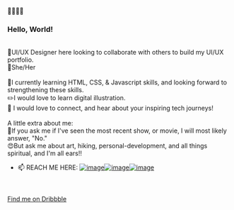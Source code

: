 :wave::wave::wave::wave:<h3>Hello, World!</h3>

<br>👀UI/UX Designer here looking to collaborate with others to build my UI/UX portfolio.
<br>:raising_hand:She/Her
<br>
<br>🌱I currently learning HTML, CSS, & Javascript skills, and looking forward to strengthening these skills.
<br>:pencil2:I would love to learn digital illustration.
<br>:yellow_heart: I would love to connect, and hear about your inspiring tech journeys!
<br>
<br>A little extra about me:
<br>:no_entry_sign:If you ask me if I've seen the most recent show, or movie, I will most likely answer, "No."
<br>:heart_eyes:But ask me about art, hiking, personal-development, and all things spiritual, and I'm all ears!!
<br>
- 📫 REACH ME HERE: 
<a href="https://www.linkedin.com/in/shirley-vang/" target="_blank">![image](https://user-images.githubusercontent.com/96396500/167523694-0951bd78-fc6d-477d-bb7f-79ca973577c4.png)</a><a href="https://www.instagram.com/shirleyudesign/" target="_blank">![image](https://user-images.githubusercontent.com/96396500/167523667-fdc43241-4591-4c70-9f25-c053a8df459a.png)</a><a href="mailto:sshirlyvang@gmail.com" target="_blank">![image](https://user-images.githubusercontent.com/96396500/167524679-560c537d-25c0-40f1-b318-728149ba6406.png)
<br>
<br>Find me on <a href="https://dribbble.com/shirleyvang" target="_blank">Dribbble</a>

<!---
vangshirley/vangshirley is a ✨ special ✨ repository because its `README.md` (this file) appears on your GitHub profile.
You can click the Preview link to take a look at your changes.
--->
